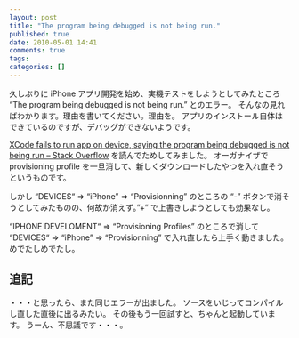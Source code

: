 ```yaml
---
layout: post
title: "The program being debugged is not being run."
published: true
date: 2010-05-01 14:41
comments: true
tags:
categories: []
---
```


久しぶりに iPhone アプリ開発を始め、実機テストをしようとしてみたところ &#8220;The program being debugged is not being run.&#8221; とのエラー。
そんなの見ればわかります。理由を書いてください。理由を。
アプリのインストール自体はできているのですが、デバッグができないようです。

[XCode fails to run app on device, saying the program being debugged is not being run &#8211; Stack Overflow](http://stackoverflow.com/questions/1727169/xcode-fails-to-run-app-on-device-saying-the-program-being-debugged-is-not-being) を読んでためしてみました。
オーガナイザで provisioning profile を一旦消して、新しくダウンロードしたやつを入れ直そうというものです。

しかし &#8220;DEVICES&#8220; => &#8220;iPhone&#8221; => &#8220;Provisionning&#8221; のところの &#8220;-&#8221; ボタンで消そうとしてみたものの、何故か消えず。&#8221;+&#8221; で上書きしようとしても効果なし。

&#8220;IPHONE DEVELOMENT&#8220; => &#8220;Provisioning Profiles&#8221; のところで消して &#8220;DEVICES&#8220; => &#8220;iPhone&#8221; => &#8220;Provisionning&#8221; で入れ直したら上手く動きました。
めでたしめでたし。

## 追記

・・・と思ったら、また同じエラーが出ました。
ソースをいじってコンパイルし直した直後に出るみたい。
その後もう一回試すと、ちゃんと起動しています。
うーん、不思議です・・・。
